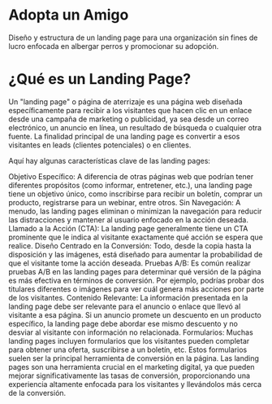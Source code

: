 # Adopta un Amigo

Diseño y estructura de un landing page para una organización sin fines de lucro enfocada en albergar perros y promocionar su adopción.

# ¿Qué es un Landing Page?

Un "landing page" o página de aterrizaje es una página web diseñada específicamente para recibir a los visitantes que hacen clic en un enlace desde una campaña de marketing o publicidad, ya sea desde un correo electrónico, un anuncio en línea, un resultado de búsqueda o cualquier otra fuente. La finalidad principal de una landing page es convertir a esos visitantes en leads (clientes potenciales) o en clientes.

Aquí hay algunas características clave de las landing pages:

Objetivo Específico: A diferencia de otras páginas web que podrían tener diferentes propósitos (como informar, entretener, etc.), una landing page tiene un objetivo único, como inscribirse para recibir un boletín, comprar un producto, registrarse para un webinar, entre otros.
Sin Navegación: A menudo, las landing pages eliminan o minimizan la navegación para reducir las distracciones y mantener al usuario enfocado en la acción deseada.
Llamado a la Acción (CTA): La landing page generalmente tiene un CTA prominente que le indica al visitante exactamente qué acción se espera que realice.
Diseño Centrado en la Conversión: Todo, desde la copia hasta la disposición y las imágenes, está diseñado para aumentar la probabilidad de que el visitante tome la acción deseada.
Pruebas A/B: Es común realizar pruebas A/B en las landing pages para determinar qué versión de la página es más efectiva en términos de conversión. Por ejemplo, podrías probar dos titulares diferentes o imágenes para ver cuál genera más acciones por parte de los visitantes.
Contenido Relevante: La información presentada en la landing page debe ser relevante para el anuncio o enlace que llevó al visitante a esa página. Si un anuncio promete un descuento en un producto específico, la landing page debe abordar ese mismo descuento y no desviar al visitante con información no relacionada.
Formularios: Muchas landing pages incluyen formularios que los visitantes pueden completar para obtener una oferta, suscribirse a un boletín, etc. Estos formularios suelen ser la principal herramienta de conversión en la página.
Las landing pages son una herramienta crucial en el marketing digital, ya que pueden mejorar significativamente las tasas de conversión, proporcionando una experiencia altamente enfocada para los visitantes y llevándolos más cerca de la conversión.
